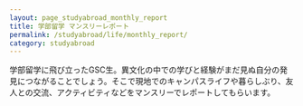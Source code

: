 ```yaml
---
layout: page_studyabroad_monthly_report
title: 学部留学 マンスリーレポート
permalink: /studyabroad/life/monthly_report/
category: studyabroad
---
```


学部留学に飛び立ったGSC生。異文化の中での学びと経験がまだ見ぬ自分の発見につながることでしょう。そこで現地でのキャンパスライフや暮らしぶり、友人との交流、アクティビティなどをマンスリーでレポートしてもらいます。
